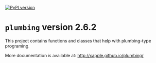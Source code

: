 [![PyPI version](https://badge.fury.io/py/plumbing.svg)](https://badge.fury.io/py/plumbing)

# `plumbing` version 2.6.2

This project contains functions and classes that help with plumbing-type programing.

More documentation is available at:
<http://xapple.github.io/plumbing/>